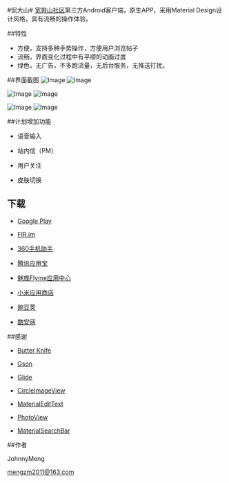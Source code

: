 #侃大山#
[宽带山社区](http://club.kdslife.com/f_15.html)第三方Android客户端，原生APP，采用Material Design设计风格，具有流畅的操作体验。

##特性
- 方便，支持多种手势操作，方便用户浏览帖子
- 流畅，界面变化过程中有平顺的动画过度
- 绿色，无广告，不多跑流量，无后台服务，无推送打扰。

##界面截图
![Image](art/screenshot_01.png) ![Image](art/screenshot_02.png)

![Image](art/screenshot_03.png) ![Image](art/screenshot_04.png)

![Image](art/screenshot_05.png) ![Image](art/screenshot_06.png)


##计划增加功能
- 语音输入

- 站内信（PM）

- 用户关注

- 皮肤切换


## 下载

- [Google Play](https://play.google.com/store/apps/details?id=org.cnodejs.android.md)

- [FIR.im](http://fir.im/CNodeMD)

- [360手机助手](http://zhushou.360.cn/detail/index/soft_id/3060683)

- [腾讯应用宝](http://android.myapp.com/myapp/detail.htm?apkName=org.cnodejs.android.md)

- [魅族Flyme应用中心](http://app.flyme.cn/apps/public/detail?package_name=org.cnodejs.android.md)

- [小米应用商店](http://app.mi.com/detail/118728)

- [豌豆荚](http://www.wandoujia.com/apps/org.cnodejs.android.md)

- [酷安网](http://www.coolapk.com/apk/org.cnodejs.android.md)

##感谢
- [Butter Knife](https://github.com/JakeWharton/butterknife)
 
- [Gson](https://github.com/google/gson)
 
- [Glide](https://github.com/bumptech/glide)
 
- [CircleImageView](https://github.com/hdodenhof/CircleImageView)
 
- [MaterialEditText](https://github.com/rengwuxian/MaterialEditText) 
 
- [PhotoView](https://github.com/chrisbanes/PhotoView)

- [MaterialSearchBar](https://github.com/mancj/MaterialSearchBar) 


##作者

JohnnyMeng

[mengzm2011@163.com](mailto:takwolf@foxmail.com)



